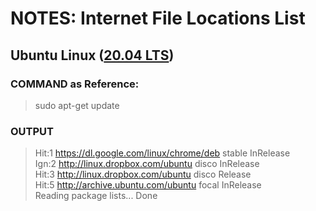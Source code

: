# NOTES: Internet File Locations List

## Ubuntu Linux ([20.04 LTS](https://lubuntu.me/))

### COMMAND as Reference: 

> sudo apt-get update 

### OUTPUT

> Hit:1 https://dl.google.com/linux/chrome/deb stable InRelease<br/>
> Ign:2 http://linux.dropbox.com/ubuntu disco InRelease<br/>
> Hit:3 http://linux.dropbox.com/ubuntu disco Release<br/> 
> Hit:5 http://archive.ubuntu.com/ubuntu focal InRelease<br/>
> Reading package lists... Done

